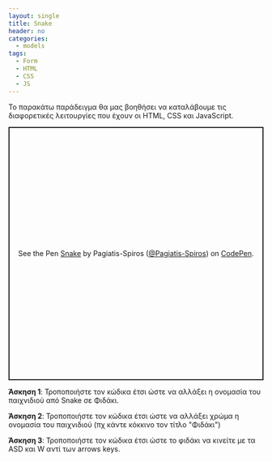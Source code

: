 ```yaml
---
layout: single
title: Snake
header: no
categories:
  - models
tags:
  - Form
  - HTML
  - CSS
  - JS
---
```



Το παρακάτω παράδειγμα θα μας βοηθήσει να καταλάβουμε τις διαφορετικές λειτουργίες που έχουν οι  HTML, CSS και JavaScript.  

<p class="codepen" data-height="500" data-default-tab="html" data-slug-hash="XJJmWgp" data-pen-title="Snake" data-editable="true" data-user="Pagiatis-Spiros" style="height: 500px; box-sizing: border-box; display: flex; align-items: center; justify-content: center; border: 2px solid; margin: 1em 0; padding: 1em;">
  <span>See the Pen <a href="https://codepen.io/Pagiatis-Spiros/pen/XJJmWgp">
  Snake</a> by Pagiatis-Spiros (<a href="https://codepen.io/Pagiatis-Spiros">@Pagiatis-Spiros</a>)
  on <a href="https://codepen.io">CodePen</a>.</span>
</p>
<script async src="https://public.codepenassets.com/embed/index.js"></script>  


**Άσκηση 1**: Τροποποιήστε τον κώδικα έτσι ώστε να αλλάξει η ονομασία του παιχνιδιού από Snake σε Φιδάκι.

**Άσκηση 2**: Τροποποιήστε τον κώδικα έτσι ώστε να αλλάξει χρώμα η ονομασία του παιχνιδιού (πχ κάντε κόκκινο τον τίτλο "Φιδάκι")

**Άσκηση 3**: Τροποποιήστε τον κώδικα έτσι ώστε το φιδάκι να κινείτε με τα ASD και W αντί των arrows keys.
